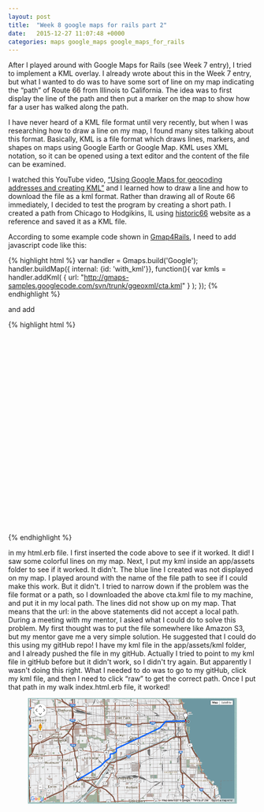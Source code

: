 ```yaml
---
layout: post
title:  "Week 8 google maps for rails part 2"
date:   2015-12-27 11:07:48 +0000
categories: maps google_maps google_maps_for_rails
---
```

After I played around with Google Maps for Rails (see Week 7 entry), I tried to implement a KML overlay.  I already wrote about this in the Week 7 entry, but what I wanted to do was to have some sort of line on my map indicating the “path” of Route 66 from Illinois to California.  The idea was to first display the line of the path and then put a marker on the map to show how far a user has walked along the path.  

I have never heard of a KML file format until very recently, but when I was researching how to draw a line on my map, I found many sites talking about this format.  Basically, KML is a file format which draws lines, markers, and shapes on maps using Google Earth or Google Map.  KML uses XML notation, so it can be opened using a text editor and the content of the file can be examined.  

I watched this YouTube video, [“Using Google Maps for geocoding addresses and creating KML”][Using Google Maps for geocoding addresses and creating KML] and I learned how to draw a line and how to download the file as a kml format.  Rather than drawing all of Route 66 immediately, I decided to test the program by creating a short path.  I created a path from Chicago to Hodgikins, IL using [historic66][historic66] website as a reference and saved it as a KML file.  

According to some example code shown in [Gmap4Rails][Gmap4RailsExamples], I need to add javascript code like this:

{% highlight html %}
  var handler = Gmaps.build('Google');
  handler.buildMap({ internal: {id: 'with_kml'}}, function(){
  var kmls = handler.addKml(
    { url: "http://gmaps-samples.googlecode.com/svn/trunk/ggeoxml/cta.kml" }
  );
});
{% endhighlight %}

and add 

{% highlight html %}
<div style='width: 800px;'>
  <div id="kml" style='width: 800px; height: 400px;'></div>
</div>
{% endhighlight %}

in my html.erb file.  I first inserted the code above to see if it worked.  It did!  I saw some colorful lines on my map.  Next, I put my kml inside an app/assets folder to see if it worked.  It didn't.  The blue line I created was not displayed on my map.  I played around with the name of the file path to see if I could make this work.  But it didn't.  I tried to narrow down if the problem was the file format or a path, so I downloaded the above cta.kml file to my machine, and put it in my local path.  The lines did not show up on my map.  That means that the url: in the above statements did not accept a local path.  
During a meeting with my mentor, I asked what I could do to solve this problem.  My first thought was to put the file somewhere like Amazon S3, but my mentor gave me a very simple solution.  He suggested that I could do this using my gitHub repo! I have my kml file in the app/assets/kml folder, and I already pushed the file in my gitHub.  Actually I tried to point to my kml file in gitHub before but it didn't work, so I didn't try again.  But apparently I wasn't doing this right.  What I needed to do was to go to my gitHub, click my kml file, and then I need to click “raw” to get the correct path.  Once I put that path in my walk index.html.erb file, it worked!

<figure>
  <a href="/images/kml-1-try.png"><img src="/images/kml-1-try.png"></a>
</figure>

[Using Google Maps for geocoding addresses and creating KML]: https://youtu.be/foB8TjpB4K8
[historic66]: http://www.historic66.com
[Gmap4RailsExamples]: http://apneadiving.github.io/